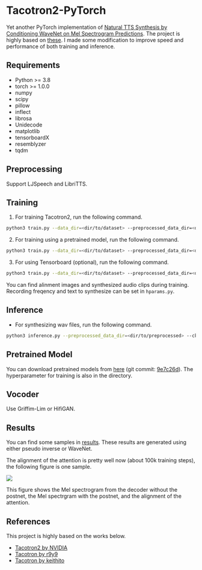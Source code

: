 # Tacotron2-PyTorch
Yet another PyTorch implementation of [Natural TTS Synthesis by Conditioning WaveNet on Mel Spectrogram Predictions](https://arxiv.org/pdf/1712.05884.pdf). The project is highly based on [these](#References). I made some modification to improve speed and performance of both training and inference.

## Requirements
- Python >= 3.8
- torch >= 1.0.0
- numpy
- scipy
- pillow
- inflect
- librosa
- Unidecode
- matplotlib
- tensorboardX
- resemblyzer
- tqdm

## Preprocessing
Support LJSpeech and LibriTTS.

## Training
1. For training Tacotron2, run the following command.

```bash
python3 train.py --data_dir=<dir/to/dataset> --preprocessed_data_dir=<dir/to/preprocessed> --ckpt_dir=<dir/to/models>
```

2. For training using a pretrained model, run the following command.

```bash
python3 train.py --data_dir=<dir/to/dataset> --preprocessed_data_dir=<dir/to/preprocessed> --ckpt_dir=<dir/to/models> --ckpt_pth=<pth/to/pretrained/model>
```

3. For using Tensorboard (optional), run the following command.

```bash
python3 train.py --data_dir=<dir/to/dataset> --preprocessed_data_dir=<dir/to/preprocessed> --ckpt_dir=<dir/to/models> --log_dir=<dir/to/logs>
```

You can find alinment images and synthesized audio clips during training. Recording freqency and text to synthesize can be set in `hparams.py`.

## Inference
- For synthesizing wav files, run the following command.

```bash
python3 inference.py --preprocessed_data_dir=<dir/to/preprocessed> --ckpt_pth=<pth/to/model> --img_pth=<pth/to/save/alignment> --wav_pth=<pth/to/save/wavs> --npy_pth=<pth/to/save/npys> --text=<text/to/synthesize>
```

## Pretrained Model
You can download pretrained models from [here](https://www.dropbox.com/sh/vk2erozpkoltao6/AABCk4WryQtrt4BYthIKzbK7a?dl=0) (git commit: [9e7c26d](https://github.com/BogiHsu/Tacotron2-PyTorch/commit/9e7c26d93ea9d93332b1c316ac85c58771197d4f)). The hyperparameter for training is also in the directory.

## Vocoder
Use Griffim-Lim or HifiGAN.

## Results
You can find some samples in [results](https://github.com/BogiHsu/Tacotron2-PyTorch/tree/master/results). These results are generated using either pseudo inverse or WaveNet.

The alignment of the attention is pretty well now (about 100k training steps), the following figure is one sample.

<img src="https://github.com/BogiHsu/Tacotron2-PyTorch/blob/master/results/tmp.png">

This figure shows the Mel spectrogram from the decoder without the postnet, the Mel spectrgram with the postnet, and the alignment of the attention.

## References
This project is highly based on the works below.
- [Tacotron2 by NVIDIA](https://github.com/NVIDIA/tacotron2)
- [Tacotron by r9y9](https://github.com/r9y9/tacotron_pytorch)
- [Tacotron by keithito](https://github.com/keithito/tacotron)
